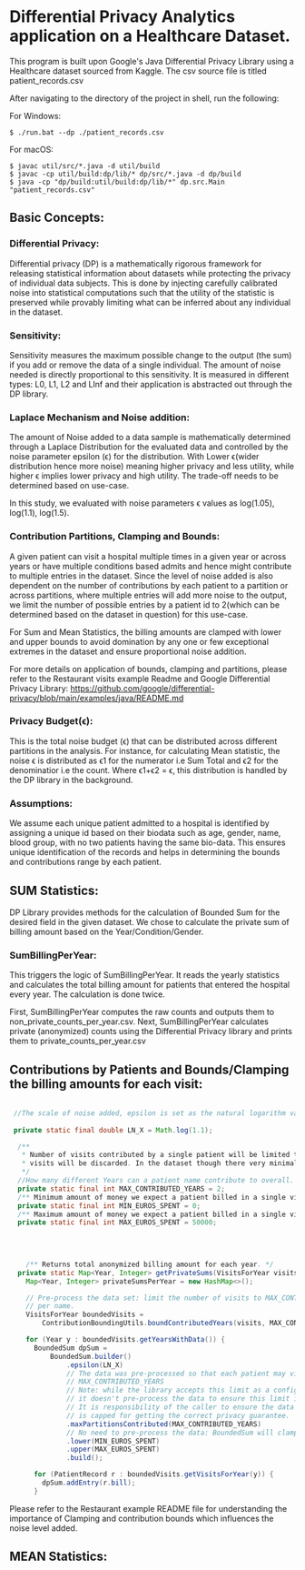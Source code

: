 
# Differential Privacy Analytics application on a Healthcare Dataset.

This program is built upon Google's Java Differential Privacy Library using a Healthcare dataset sourced from Kaggle. The csv source file is titled patient_records.csv

After navigating to the directory of the project in shell, run the following:

For Windows:
```shell
$ ./run.bat --dp ./patient_records.csv
```

For macOS:
```shell
$ javac util/src/*.java -d util/build
$ javac -cp util/build:dp/lib/* dp/src/*.java -d dp/build
$ java -cp "dp/build:util/build:dp/lib/*" dp.src.Main "patient_records.csv"
```
## Basic Concepts:

### Differential Privacy:

Differential privacy (DP) is a mathematically rigorous framework for releasing statistical information about datasets while protecting the privacy of individual data subjects. 
This is done by injecting carefully calibrated noise into statistical computations such that the utility of the statistic is preserved while provably limiting what can be inferred about any individual in the dataset.


### Sensitivity:
Sensitivity measures the maximum possible change to the output (the sum) if you add or remove the data of a single individual. The amount of noise needed is directly proportional to this sensitivity.
It is measured in different types: L0, L1, L2 and LInf and their application is abstracted out through the DP library.

### Laplace Mechanism and Noise addition:
The amount of Noise added to a data sample is mathematically determined through a Laplace Distribution for the evaluated data and controlled by the noise parameter epsilon (ϵ) for the distribution.
With Lower ϵ(wider distribution hence more noise) meaning higher privacy and less utility, while higher ϵ implies lower privacy and high utility. 
The trade-off needs to be determined based on use-case. 

In this study, we evaluated with noise parameters ϵ values as log(1.05), log(1.1), log(1.5).

### Contribution Partitions, Clamping and Bounds:

A given patient can visit a hospital multiple times in a given year or across years or have multiple conditions based admits and hence might contribute to multiple entries in the dataset. 
Since the level of noise added is also dependent on the number of contributions by each patient to a partition or across partitions, 
where multiple entries will add more noise to the output, we limit the number of possible entries by a patient id to 2(which can be determined based on the dataset in question) for this use-case.

For Sum and Mean Statistics, the billing amounts are clamped with lower and upper bounds to avoid domination by any one or few exceptional extremes in the dataset and ensure proportional noise addition.

For more details on application of bounds, clamping and partitions, please refer to the Restaurant visits example Readme and Google Differential Privacy Library: 
https://github.com/google/differential-privacy/blob/main/examples/java/README.md


### Privacy Budget(ϵ):

This is the total noise budget (ϵ) that can be distributed across different partitions in the analysis. 
For instance, for calculating Mean statistic, the noise ϵ is distributed as ϵ1 for the numerator i.e Sum Total and ϵ2 for the denominatior i.e the count.
Where ϵ1+ϵ2 = ϵ, this distribution is handled by the DP library in the background.

### Assumptions:
We assume each unique patient admitted to a hospital is identified by assigning a unique id based on their biodata such as age, gender, name, blood group, with no two patients having the same bio-data.
This ensures unique identification of the records and helps in determining the bounds and contributions range by each patient.

## SUM Statistics:

DP Library provides methods for the calculation of Bounded Sum for the desired field in the given dataset. 
We chose to calculate the private sum of billing amount based on the Year/Condition/Gender.

### SumBillingPerYear:

This triggers the logic of SumBillingPerYear. It reads the yearly statistics and calculates the total billing amount for patients that entered the hospital every year. The calculation is done twice.

First, SumBillingPerYear computes the raw counts and outputs them to non_private_counts_per_year.csv.
Next, SumBillingPerYear calculates private (anonymized) counts using the Differential Privacy library and prints them to private_counts_per_year.csv


## Contributions by Patients and Bounds/Clamping the billing amounts for each visit:


```java
 
 //The scale of noise added, epsilon is set as the natural logarithm value constant below.
 
 private static final double LN_X = Math.log(1.1);

  /**
   * Number of visits contributed by a single patient will be limited to 2. All exceeding
   * visits will be discarded. In the dataset though there very minimal duplicate names, so 2 shouuld be good.
   */
  //How many different Years can a patient name contribute to overall.
  private static final int MAX_CONTRIBUTED_YEARS = 2;
  /** Minimum amount of money we expect a patient billed in a single visit. */
  private static final int MIN_EUROS_SPENT = 0;
  /** Maximum amount of money we expect a patient billed in a single visit. */
  private static final int MAX_EUROS_SPENT = 50000;

  
  
  
    /** Returns total anonymized billing amount for each year. */
  private static Map<Year, Integer> getPrivateSums(VisitsForYear visits) {
    Map<Year, Integer> privateSumsPerYear = new HashMap<>();

    // Pre-process the data set: limit the number of visits to MAX_CONTRIBUTED_YEARS
    // per name.
    VisitsForYear boundedVisits =
        ContributionBoundingUtils.boundContributedYears(visits, MAX_CONTRIBUTED_YEARS);

    for (Year y : boundedVisits.getYearsWithData()) {
      BoundedSum dpSum =
          BoundedSum.builder()
              .epsilon(LN_X)
              // The data was pre-processed so that each patient may visit the hospital up to
              // MAX_CONTRIBUTED_YEARS
              // Note: while the library accepts this limit as a configurable parameter,
              // it doesn't pre-process the data to ensure this limit is respected.
              // It is responsibility of the caller to ensure the data passed to the library
              // is capped for getting the correct privacy guarantee.
              .maxPartitionsContributed(MAX_CONTRIBUTED_YEARS)
              // No need to pre-process the data: BoundedSum will clamp the input values.
              .lower(MIN_EUROS_SPENT)
              .upper(MAX_EUROS_SPENT)
              .build();

      for (PatientRecord r : boundedVisits.getVisitsForYear(y)) {
        dpSum.addEntry(r.bill);
      }
```

Please refer to the Restaurant example README file for understanding the importance of Clamping and contribution bounds which influences the noise level added.

## MEAN Statistics:

